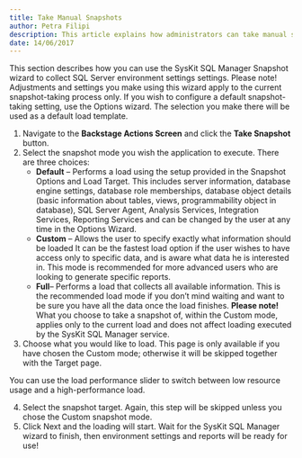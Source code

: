 ```yaml
---
title: Take Manual Snapshots
author: Petra Filipi
description: This article explains how administrators can take manual snapshots of the SQL Server environment.
date: 14/06/2017
---
```

This section describes how you can use the SysKit SQL Manager Snapshot wizard to collect SQL Server environment settings settings. Please note! Adjustments and settings you make using this wizard apply to the current snapshot-taking process only. If you wish to configure a default snapshot-taking setting, use the Options wizard. The selection you make there will be used as a default load template.

1. Navigate to the __Backstage Actions Screen__ and click the __Take Snapshot__ button.
1.	Select the snapshot mode you wish the application to execute. There are three choices:
    * __Default__ – Performs a load using the setup provided in the Snapshot Options and Load Target. This includes server information, database engine settings, database role memberships, database object details (basic information about tables, views, programmability object in database), SQL Server Agent, Analysis Services, Integration Services, Reporting Services and can be changed by the user at any time in the Options Wizard.
    * __Custom__ – Allows the user to specify exactly what information should be loaded It can be the fastest load option if the user wishes to have access only to specific data, and is aware what data he is interested in. This mode is recommended for more advanced users who are looking to generate specific reports.
    * __Full__– Performs a load that collects all available information. This is the recommended load mode if you don’t mind waiting and want to be sure you have all the data once the load finishes.
__Please note!__ What you choose to take a snapshot of, within the Custom mode, applies only to the current load and does not affect loading executed by the SysKit SQL Manager service.
3. Choose what you would like to load. This page is only available if you have chosen the Custom mode; otherwise it will be skipped together with the Target page.

You can use the load performance slider to switch between low resource usage and a high-performance load.

4. Select the snapshot target.
Again, this step will be skipped unless you chose the Custom snapshot mode.
5. Click Next and the loading will start. Wait for the SysKit SQL Manager wizard to finish, then environment settings and reports will be ready for use!